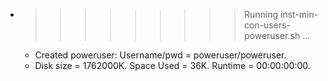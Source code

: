 * >>>>>>>>> Running inst-min-con-users-poweruser.sh ...
  * Created poweruser: Username/pwd = poweruser/poweruser.
  * Disk size = 1762000K. Space Used = 36K. Runtime = 00:00:00:00.
